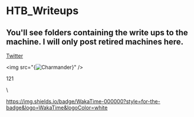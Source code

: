# HTB_Writeups

## You'll see folders containing the write ups to the machine. I will only post retired machines here. 


[Twitter](https://twitter.com)


\<img src="{![Charmander](https://user-images.githubusercontent.com/110210595/185780113-91a5f6cc-9cfb-427f-8e78-30a13ee675a2.png)}" />



[1]: https://en.wikipedia.org/wiki/Hobbit#Lifestyle "Hobbit lifestyles"

121


\

https://img.shields.io/badge/WakaTime-000000?style=for-the-badge&logo=WakaTime&logoColor=white
